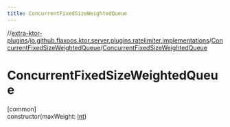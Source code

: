 ```yaml
---
title: ConcurrentFixedSizeWeightedQueue
---
```

//[extra-ktor-plugins](../../../index.md)/[io.github.flaxoos.ktor.server.plugins.ratelimiter.implementations](../index.md)/[ConcurrentFixedSizeWeightedQueue](index.md)/[ConcurrentFixedSizeWeightedQueue](-concurrent-fixed-size-weighted-queue.md)



# ConcurrentFixedSizeWeightedQueue



[common]\
constructor(maxWeight: [Int](https://kotlinlang.org/api/latest/jvm/stdlib/kotlin/-int/index.md))





